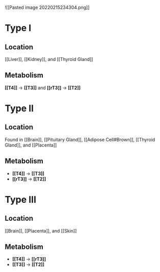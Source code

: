 ![[Pasted image 20220215234304.png]]

# Type I
## Location
[[Liver]], [[Kidney]], and [[Thyroid Gland]]

## Metabolism
**[[T4]]** → **[[T3]]** and **[[rT3]]** → **[[T2]]**

# Type II
## Location
Found in [[Brain]], [[Pituitary Gland]], [[Adipose Cell#Brown]], [[Thyroid Gland]], and [[Placenta]]

## Metabolism
- **[[T4]]** → **[[T3]]**
- **[[rT3]]** → **[[T2]]**

# Type III
## Location
[[Brain]], [[Placenta]], and [[Skin]]

## Metabolism
- **[[T4]]** → **[[rT3]]**
- **[[T3]]** → **[[T2]]**
